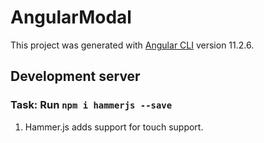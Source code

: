 # AngularModal

This project was generated with [Angular CLI](https://github.com/angular/angular-cli) version 11.2.6.

## Development server

### Task: Run ```npm i hammerjs --save```

1. Hammer.js adds support for touch support. 

